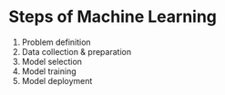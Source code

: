 # Steps of Machine Learning

1. Problem definition
2. Data collection & preparation
3. Model selection
4. Model training
5. Model deployment